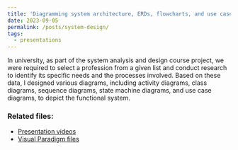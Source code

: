 ```yaml
---
title: 'Diagramming system architecture, ERDs, flowcharts, and use case diagrams for an Inventory Management Project using Visual Paradigm'
date: 2023-09-05
permalink: /posts/system-design/
tags:
  - presentations
---
```

In university, as part of the system analysis and design course project, we were required to select a profession from a given list and conduct research to identify its specific needs and the processes involved. Based on these data, I designed various diagrams, including activity diagrams, class diagrams, sequence diagrams, state machine diagrams, and use case diagrams, to depict the functional system.

### Related files:
* [Presentation videos](https://0xGwyn.github.io/files/design/presentation.mp4)
* [Visual Paradigm files](https://0xGwyn.github.io/files/design/vpp-files.zip)